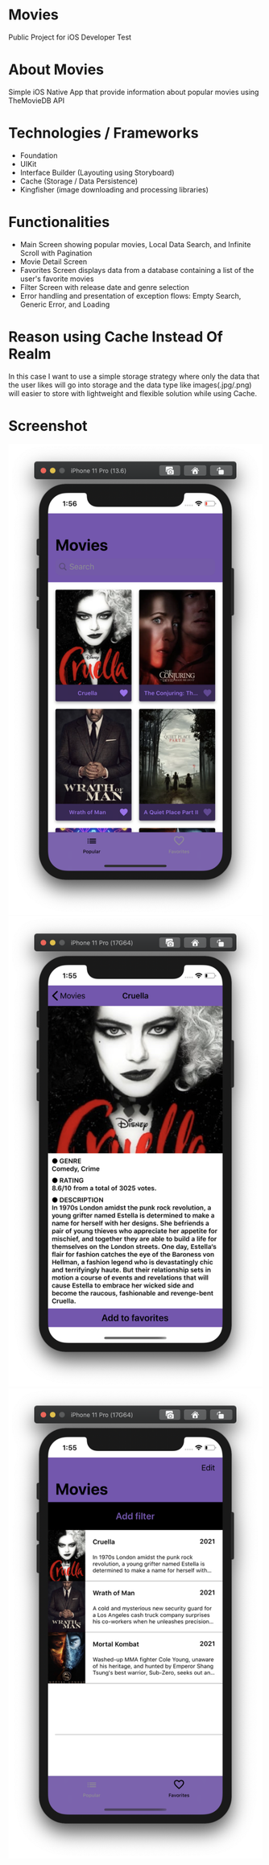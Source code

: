 # Movies
Public Project for iOS Developer Test

# About Movies
Simple iOS Native App that provide information about popular movies using TheMovieDB API


# Technologies / Frameworks
* Foundation
* UIKit
* Interface Builder (Layouting using Storyboard)
* Cache (Storage / Data Persistence)
* Kingfisher (image downloading and processing libraries)


# Functionalities
* Main Screen showing popular movies, Local Data Search, and Infinite Scroll with Pagination
* Movie Detail Screen
* Favorites Screen displays data from a database containing a list of the user's favorite movies
* Filter Screen with release date and genre selection
* Error handling and presentation of exception flows: Empty Search, Generic Error, and Loading

# Reason using Cache Instead Of Realm
In this case I want to use a simple storage strategy where only the data that the user likes will go into storage and the data type like images(.jpg/.png) will easier to store with lightweight and flexible solution while using Cache.

# Screenshot
![alt text](https://github.com/princealvinyusuf/Movies/blob/main/images/images1.png?raw=true)
![alt text](https://github.com/princealvinyusuf/Movies/blob/main/images/images2.png?raw=true)
![alt text](https://github.com/princealvinyusuf/Movies/blob/main/images/images3.png?raw=true)
